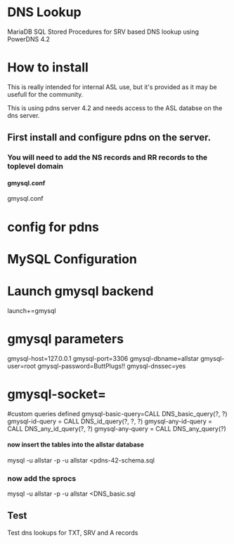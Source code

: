 # DNS Lookup

MariaDB SQL Stored Procedures for SRV based DNS lookup using PowerDNS 4.2

# How to install
This is really intended for internal ASL use, but it's provided as it may be usefull for the community.  

This is using pdns server 4.2 and needs access to the ASL databse on the dns server.

## First install and configure pdns on the server.  
### You will need to add the NS records and RR records to the toplevel domain

#### gmysql.conf
gmysql.conf 
  # config for pdns
  # MySQL Configuration
  #
  # Launch gmysql backend
  launch+=gmysql
  # gmysql parameters
  gmysql-host=127.0.0.1
  gmysql-port=3306
  gmysql-dbname=allstar
  gmysql-user=root
  gmysql-password=ButtPlugs!!
  gmysql-dnssec=yes
  # gmysql-socket=
  #custom queries defined 
  gmysql-basic-query=CALL DNS_basic_query(?, ?)
  gmysql-id-query = CALL  DNS_id_query(?, ?, ?)
  gmysql-any-id-query = CALL DNS_any_id_query(?, ?)
  gmysql-any-query = CALL DNS_any_query(?)


#### now insert the tables into the allstar database

  mysql -u allstar -p -u allstar \<pdns-42-schema.sql 

### now add the sprocs
   mysql -u allstar -p -u allstar \<DNS\_basic.sql

## Test 
Test dns lookups for TXT, SRV and A records

